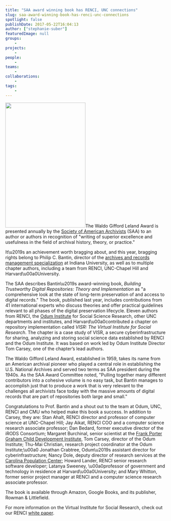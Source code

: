 ```yaml
---
title: "SAA award winning book has RENCI, UNC connections"
slug: saa-award-winning-book-has-renci-unc-connections
spotlight: false
publishDate: 2017-05-22T16:04:13
author: ["stephanie-suber"]
featuredImage: null
groups:
    - 
projects:
    - 
people:
    - 
teams: 
    - 
collaborations:
    - 
tags:
    - 
---
```

<p><a href="https://renci.org/wp-content/uploads/2017/05/Screen-Shot-2017-05-22-at-4.01.49-PM.png"  rel="lightbox[roadtrip]"><img class="alignleft wp-image-16403 " src="https://renci.org/wp-content/uploads/2017/05/Screen-Shot-2017-05-22-at-4.01.49-PM-192x300.png" alt="" width="251" height="392" srcset="https://renci.org/wp-content/uploads/2017/05/Screen-Shot-2017-05-22-at-4.01.49-PM-192x300.png 192w, https://renci.org/wp-content/uploads/2017/05/Screen-Shot-2017-05-22-at-4.01.49-PM-655x1024.png 655w, https://renci.org/wp-content/uploads/2017/05/Screen-Shot-2017-05-22-at-4.01.49-PM-640x1001.png 640w, https://renci.org/wp-content/uploads/2017/05/Screen-Shot-2017-05-22-at-4.01.49-PM.png 682w" sizes="(max-width: 251px) 100vw, 251px" /></a>The Waldo Gifford Leland Award is presented annually by the <a href="http://www2.archivists.org/">Society of American Archivists</a> (SAA) to an author or authors in recognition of "writing of superior excellence and usefulness in the field of archival history, theory, or practice."</p>
<p>It\u2019s an achievement worth bragging about, and this year, bragging rights belong to Philip C. Bantin, director of the <a href="https://www.soic.indiana.edu/graduate/degrees/information-library-science/dual-degrees/archives-management-mls.html">archives and records management specialization</a> at Indiana University, as well as to multiple chapter authors, including a team from RENCI, UNC-Chapel Hill and Harvard\u00a0University.<!--more--></p>
<p>The SAA describes Bantin\u2019s award-winning book, <em>Building Trustworthy Digital Repositories: Theory and Implementation</em> as "a comprehensive look at the state of long-term preservation of and access to digital records." The book, published last year, includes contributions from 41 international experts who discuss theories and offer practical guidelines relevant to all phases of the digital preservation lifecycle. Eleven authors from RENCI, the <a href="http://odum.unc.edu/">Odum Institute</a> for Social Science Research, other UNC departments and institutes, and Harvard\u00a0contributed a chapter on repository implementation called <em>VISR: The Virtual Institute for Social Research</em>. The chapter is a case study of VISR, a secure cyberinfrastructure for sharing, analyzing and storing social science data established by RENCI and the Odum Institute. It was based on work led by Odum Institute Director Tom Carsey, one of the chapter&#8217;s lead authors.</p>
<p>The Waldo Gifford Leland Award, established in 1959, takes its name from an American archival pioneer who played a central role in establishing the U.S. National Archives and served two terms as SAA president during the 1940s. As the SAA Award Committee noted, "Pulling together many different contributors into a cohesive volume is no easy task, but Bantin manages to accomplish just that to produce a work that is very relevant to the challenges all archivists face today with the massive amounts of digital records that are part of repositories both large and small."</p>
<p>Congratulations to Prof. Bantin and a shout out to the team at Odum, UNC, RENCI and CMU who helped make this book a success. In addition to Carsey, they are: Stan Ahalt, RENCI director and professor of computer science at UNC-Chapel Hill; Jay Aikat, RENCI COO and a computer science research associate professor; Dan Bedard, former executive director of the iRODS Consortium; Margaret Burchinal, senior scientist at the <a href="http://fpg.unc.edu/">Frank Porter Graham Child Development Institute</a>, Tom Carsey, director of the Odum Institute; Thu-Mai Christian, research project coordinator at the Odum Institute;\u00a0 Jonathan Crabtree, Odum\u2019s assistant director for cyberinfrastructure; Nancy Dole, deputy director of research services at the <a href="http://www.cpc.unc.edu/">Carolina Population Center</a>; Howard Lander, RENCI senior research software developer; Latanya Sweeney, \u00a0professor of government and technology in residence at Harvard\u00a0University; and Mary Whitton, former senior project manager at RENCI and a computer science research associate professor.</p>
<p>The book is available through Amazon, Google Books, and its publisher, Rowman &amp; Littlefield.</p>
<p>For more information on the Virtual Institute for Social Research, check out our RENCI <a href="https://renci.org/wp-content/uploads/2015/05/VISRWhite-Paper-No3_2015_highres.pdf">white paper</a>.</p>
<!-- AddThis Advanced Settings generic via filter on the_content --><!-- AddThis Share Buttons generic via filter on the_content -->
